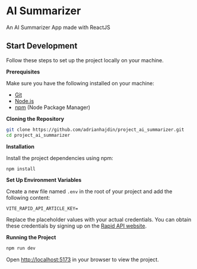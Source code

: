 # AI Summarizer

An AI Summarizer App made with ReactJS

## Start Development

Follow these steps to set up the project locally on your machine.

**Prerequisites**

Make sure you have the following installed on your machine:

- [Git](https://git-scm.com/)
- [Node.js](https://nodejs.org/en)
- [npm](https://www.npmjs.com/) (Node Package Manager)

**Cloning the Repository**

```bash
git clone https://github.com/adrianhajdin/project_ai_summarizer.git
cd project_ai_summarizer
```

**Installation**

Install the project dependencies using npm:

```bash
npm install
```

**Set Up Environment Variables**

Create a new file named `.env` in the root of your project and add the following content:

```env
VITE_RAPID_API_ARTICLE_KEY=
```

Replace the placeholder values with your actual credentials. You can obtain these credentials by signing up on the [Rapid API website](https://www.youtube.com/redirect?event=video_description&redir_token=QUFFLUhqbnl0Y19rRTVjYWNwVTZjSmR5QzBYQVF5cXJmUXxBQ3Jtc0tuS1prb052VWw2ZmdzcVhCeGpzS3MtTWNxUnVWNjZjMFR5akxFLThFNjlLcW5IaGd5QkR5ZkxXQVYxdVljZFBRTzV1TWN4dktRblUtenlGQ21RcHoxcGgtTEhKREh1STB6LWFfcnVKaTJIandrRWFsYw&q=https%3A%2F%2Frapidapi.com%2Frestyler%2Fapi%2Farticle-extractor-and-summarizer%3Futm_source%3Dyoutube.com%2FJavaScriptMastery%26utm_medium%3Dreferral%26utm_campaign%3DDevRel&v=vpvtZZi5ZWk).

**Running the Project**

```bash
npm run dev
```

Open [http://localhost:5173](http://localhost:5173) in your browser to view the project.